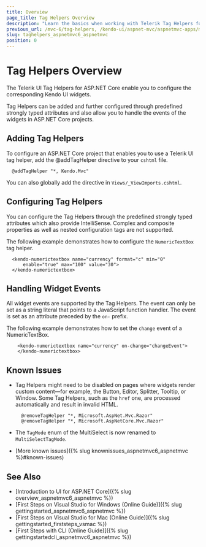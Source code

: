 ```yaml
---
title: Overview
page_title: Tag Helpers Overview
description: "Learn the basics when working with Telerik Tag Helpers for ASP.NET Core (aka MVC 6 or ASP.NET Core MVC)."
previous_url: /mvc-6/tag-helpers, /kendo-ui/aspnet-mvc/aspnetmvc-apps/mvc-6/tag-helpers, aspnet-core/helpers/tag-helpers/tag-helpers
slug: taghelpers_aspnetmvc6_aspnetmvc
position: 0
---
```


# Tag Helpers Overview

The Telerik UI Tag Helpers for ASP.NET Core enable you to configure the corresponding Kendo UI widgets.

Tag Helpers can be added and further configured through predefined strongly typed attributes and also allow you to handle the events of the widgets in ASP.NET Core projects.

## Adding Tag Helpers

To configure an ASP.NET Core project that enables you to use a Telerik UI tag helper, add the @addTagHelper directive to your `cshtml` file.

      @addTagHelper "*, Kendo.Mvc"

<!--*-->
You can also globally add the directive in `Views/_ViewImports.cshtml`.

## Configuring Tag Helpers

You can configure the Tag Helpers through the predefined strongly typed attributes which also provide IntelliSense. Complex and composite properties as well as nested configuration tags are not supported.

The following example demonstrates how to configure the `NumericTextBox` tag helper.

      <kendo-numerictextbox name="currency" format="c" min="0"
          enable="true" max="100" value="30">
      </kendo-numerictextbox>

## Handling Widget Events

All widget events are supported by the Tag Helpers. The event can only be set as a string literal that points to a JavaScript function handler. The event is set as an attribute preceded by the `on-` prefix.

The following example demonstrates how to set the `change` event of a NumericTextBox.

        <kendo-numerictextbox name="currency" on-change="changeEvent">
        </kendo-numerictextbox>

## Known Issues

* Tag Helpers might need to be disabled on pages where widgets render custom content&mdash;for example, the Button, Editor, Splitter, Tooltip, or Window. Some Tag Helpers, such as the `href` one, are processed automatically and result in invalid HTML.

        @removeTagHelper "*, Microsoft.AspNet.Mvc.Razor"
        @removeTagHelper "*, Microsoft.AspNetCore.Mvc.Razor"

* The `TagMode` enum of the MultiSelect is now renamed to `MultiSelectTagMode`.
* [More known issues]({% slug knownissues_aspnetmvc6_aspnetmvc %}#known-issues)

## See Also

* [Introduction to UI for ASP.NET Core]({% slug overview_aspnetmvc6_aspnetmvc %})
* [First Steps on Visual Studio for Windows (Online Guide)]({% slug gettingstarted_aspnetmvc6_aspnetmvc %})
* [First Steps on Visual Studio for Mac (Online Guide)]({% slug gettingstarted_firststeps_vsmac %})
* [First Steps with CLI (Online Guide)]({% slug gettingstartedcli_aspnetmvc6_aspnetmvc %})

